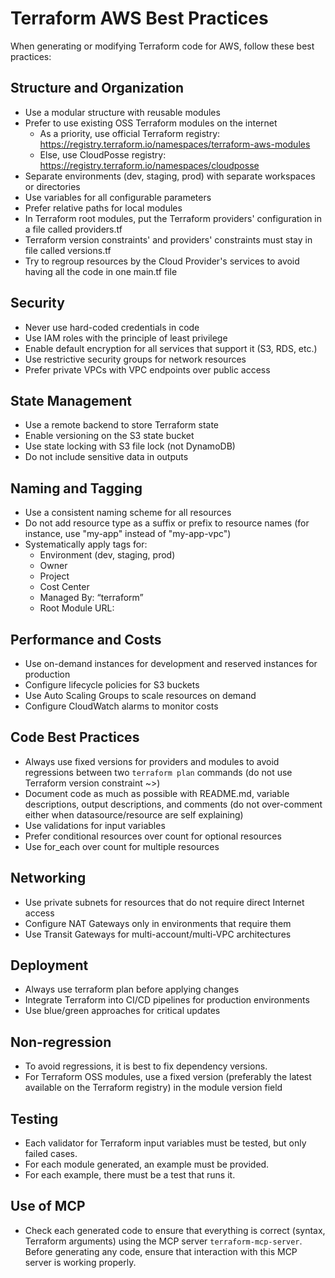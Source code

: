 # Terraform AWS Best Practices

When generating or modifying Terraform code for AWS, follow these best practices:

## Structure and Organization

- Use a modular structure with reusable modules
- Prefer to use existing OSS Terraform modules on the internet
    - As a priority, use official Terraform registry: https://registry.terraform.io/namespaces/terraform-aws-modules
    - Else, use CloudPosse registry: https://registry.terraform.io/namespaces/cloudposse
- Separate environments (dev, staging, prod) with separate workspaces or directories
- Use variables for all configurable parameters
- Prefer relative paths for local modules
- In Terraform root modules, put the Terraform providers' configuration in a file called providers.tf
- Terraform version constraints' and providers' constraints must stay in file called versions.tf
- Try to regroup resources by the Cloud Provider's services to avoid having all the code in one main.tf file

## Security

- Never use hard-coded credentials in code
- Use IAM roles with the principle of least privilege
- Enable default encryption for all services that support it (S3, RDS, etc.)
- Use restrictive security groups for network resources
- Prefer private VPCs with VPC endpoints over public access

## State Management

- Use a remote backend to store Terraform state
- Enable versioning on the S3 state bucket
- Use state locking with S3 file lock (not DynamoDB)
- Do not include sensitive data in outputs

## Naming and Tagging

- Use a consistent naming scheme for all resources
- Do not add resource type as a suffix or prefix to resource names (for instance, use "my-app" instead of "my-app-vpc")
- Systematically apply tags for:
    - Environment (dev, staging, prod)
    - Owner
    - Project
    - Cost Center
    - Managed By: “terraform”
    - Root Module URL: <URL of the current Git repository from which the terraform apply that manages this resource will be launched>

## Performance and Costs

- Use on-demand instances for development and reserved instances for production
- Configure lifecycle policies for S3 buckets
- Use Auto Scaling Groups to scale resources on demand
- Configure CloudWatch alarms to monitor costs

## Code Best Practices

- Always use fixed versions for providers and modules to avoid regressions between two `terraform plan` commands (do not use Terraform version constraint ~>)
- Document code as much as possible with README.md, variable descriptions, output descriptions, and comments (do not over-comment either when datasource/resource are self explaining)
- Use validations for input variables
- Prefer conditional resources over count for optional resources
- Use for_each over count for multiple resources

## Networking

- Use private subnets for resources that do not require direct Internet access
- Configure NAT Gateways only in environments that require them
- Use Transit Gateways for multi-account/multi-VPC architectures

## Deployment

- Always use terraform plan before applying changes
- Integrate Terraform into CI/CD pipelines for production environments
- Use blue/green approaches for critical updates

## Non-regression

- To avoid regressions, it is best to fix dependency versions.
- For Terraform OSS modules, use a fixed version (preferably the latest available on the Terraform registry) in the module version field

## Testing

- Each validator for Terraform input variables must be tested, but only failed cases.
- For each module generated, an example must be provided.
- For each example, there must be a test that runs it.

## Use of MCP

- Check each generated code to ensure that everything is correct (syntax, Terraform arguments) using the MCP server `terraform-mcp-server`. Before generating any code, ensure that interaction with this MCP server is working properly.
